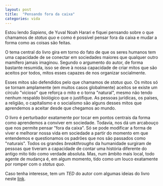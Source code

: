 ```yaml
---
layout: post
title:  "Pensando fora da caixa"
categories: vida
---
```


Estou lendo _Sapiens_, de Yuval Noah Harari e fiquei pensando sobre o que chamamos de _status quo_ e como é possível pensar fora da caixa e mudar a forma como as coisas são feitas.

O tema central do livro gira em torno do fato de que os seres humanos tem uma capacidade de se conectar em sociedades maiores que qualquer outro mamífero jamais imaginou. Segundo o argumento do autor, de forma bastante resumida, isso se deve à nossa capacidade de criar mitos que são aceitos por todos, mitos esses capazes de nos organizar socialmente.

Esses mitos são defendidos pelo que chamamos de _status quo_. Os mitos só se tornam amplamente (em muitos casos globalmente) aceitos se existe um círculo "vicioso" que reforça o mito e o torna "natural", mesmo não tendo nenhum respaldo biológico que o justifique. As pessoas jurídicas, os países, a religião, o capitalismo e o socialismo são alguns desses mitos que aprendemos a aceitar desde que chegamos ao mundo.

O livro é perturbador exatamente por tocar em pontos centrais da forma como aprendemos a conviver em sociedade. Todavia, nos dá um arcabouço que nos permite pensar "fora da caixa". Só se pode modificar a forma de viver e melhorar nossa vida em sociedade a partir do momento em que entendemos e questionamos os padrões que nos são passados como "naturais". Todos os grandes _breakthroughs_ da humanidade surgiram de pessoas que tiveram a capacidade de contar uma história diferente do antigo mito tido como verdade absoluta. Mas, num âmbito mais local, todo agente de mudança é, em algum momento, tido como um louco exatamente por romper com o _status quo_.

Caso tenha interesse, tem um _TED_ do autor com algumas ideias do livro neste [link](https://youtu.be/nzj7Wg4DAbs).
